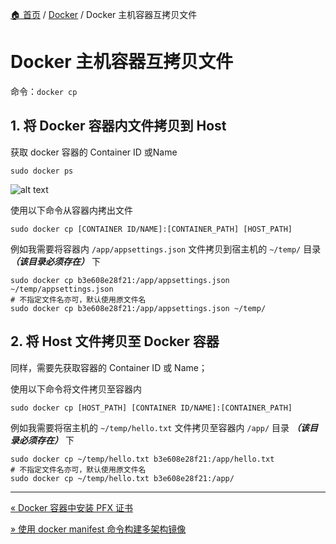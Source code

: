 [🏠 首页](../_index.md) / [Docker](_index.md) / Docker 主机容器互拷贝文件

# Docker 主机容器互拷贝文件

命令：`docker cp`

## 1. 将 Docker 容器内文件拷贝到 Host

 获取 docker 容器的 Container ID 或Name

```shell
sudo docker ps
```

![alt text](https://images.pding.top/2025/03/202503112120377.png)

使用以下命令从容器内拷出文件

```shell
sudo docker cp [CONTAINER ID/NAME]:[CONTAINER_PATH] [HOST_PATH]
```

例如我需要将容器内 `/app/appsettings.json` 文件拷贝到宿主机的 `~/temp/` 目录 ***（该目录必须存在）*** 下

```shell
sudo docker cp b3e608e28f21:/app/appsettings.json ~/temp/appsettings.json
# 不指定文件名亦可，默认使用原文件名
sudo docker cp b3e608e28f21:/app/appsettings.json ~/temp/
```

## 2. 将 Host 文件拷贝至 Docker 容器

同样，需要先获取容器的 Container ID 或 Name；

使用以下命令将文件拷贝至容器内

```shell
sudo docker cp [HOST_PATH] [CONTAINER ID/NAME]:[CONTAINER_PATH]
```

例如我需要将宿主机的 `~/temp/hello.txt` 文件拷贝至容器内 `/app/` 目录 ***（该目录必须存在）*** 下

```shell
sudo docker cp ~/temp/hello.txt b3e608e28f21:/app/hello.txt 
# 不指定文件名亦可，默认使用原文件名
sudo docker cp ~/temp/hello.txt b3e608e28f21:/app/
```

---
[« Docker 容器中安装 PFX 证书](docker-container-install-pfx-cert.md)

[» 使用 docker manifest 命令构建多架构镜像](docker-manifest-build-cross-arch-image.md)
